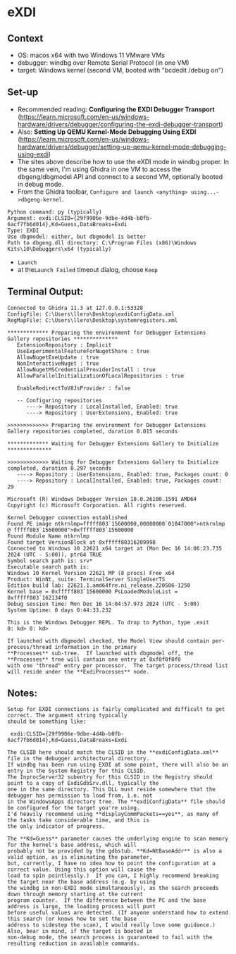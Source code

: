 # eXDI

## Context
- OS: macos x64 with two Windows 11 VMware VMs
- debugger: windbg over Remote Serial Protocol (in one VM)
- target: Windows kernel (second VM, booted with "bcdedit /debug on")

## Set-up

- Recommended reading: **Configuring the EXDI Debugger Transport** (https://learn.microsoft.com/en-us/windows-hardware/drivers/debugger/configuring-the-exdi-debugger-transport)
- Also: **Setting Up QEMU Kernel-Mode Debugging Using EXDI** (https://learn.microsoft.com/en-us/windows-hardware/drivers/debugger/setting-up-qemu-kernel-mode-debugging-using-exdi)
- The sites above describe how to use the eXDI mode in windbg proper. In the same vein, I'm using Ghidra in one
  VM to access the dbgeng/dbgmodel API and connect to a second VM, optionally booted in debug mode.
- From the Ghidra toolbar, `Configure and launch <anything> using...->dbgeng-kernel`.
```
Python command: py (typically)
Argument: exdi:CLSID={29f9906e-9dbe-4d4b-b0fb-6acf7fb6d014},Kd=Guess,DataBreaks=Exdi
Type: EXDI
Use dbgmodel: either, but dbgmodel is better
Path to dbgeng.dll directory: C:\Program Files (x86)\Windows Kits\10\Debuggers\x64 (typically)
```
- `Launch`
- at the`Launch Failed` timeout dialog, choose `Keep`

## Terminal Output:

```
Connected to Ghidra 11.3 at 127.0.0.1:53328
ConfigFile: C:\Users\llero\Desktop\exdiConfigData.xml
RegMapFile: C:\Users\llero\Desktop\systemregisters.xml

************* Preparing the environment for Debugger Extensions Gallery repositories **************
   ExtensionRepository : Implicit
   UseExperimentalFeatureForNugetShare : true
   AllowNugetExeUpdate : true
   NonInteractiveNuget : true
   AllowNugetMSCredentialProviderInstall : true
   AllowParallelInitializationOfLocalRepositories : true

   EnableRedirectToV8JsProvider : false

   -- Configuring repositories
      ----> Repository : LocalInstalled, Enabled: true
      ----> Repository : UserExtensions, Enabled: true

>>>>>>>>>>>>> Preparing the environment for Debugger Extensions Gallery repositories completed, duration 0.015 seconds

************* Waiting for Debugger Extensions Gallery to Initialize **************

>>>>>>>>>>>>> Waiting for Debugger Extensions Gallery to Initialize completed, duration 0.297 seconds
   ----> Repository : UserExtensions, Enabled: true, Packages count: 0
   ----> Repository : LocalInstalled, Enabled: true, Packages count: 29

Microsoft (R) Windows Debugger Version 10.0.26100.1591 AMD64
Copyright (c) Microsoft Corporation. All rights reserved.

Kernel Debugger connection established
Found PE image ntkrnlmp=fffff803`15600000,00000000`01047000">ntkrnlmp @ fffff803`15600000">0xfffff803`15600000    
Found Module Name ntkrnlmp
Found target VersionBlock at 0xfffff80316209998
Connected to Windows 10 22621 x64 target at (Mon Dec 16 14:06:23.735 2024 (UTC - 5:00)), ptr64 TRUE
Symbol search path is: srv*
Executable search path is:
Windows 10 Kernel Version 22621 MP (8 procs) Free x64
Product: WinNt, suite: TerminalServer SingleUserTS
Edition build lab: 22621.1.amd64fre.ni_release.220506-1250
Kernel base = 0xfffff803`15600000 PsLoadedModuleList = 0xfffff803`162134f0
Debug session time: Mon Dec 16 14:04:57.973 2024 (UTC - 5:00)
System Uptime: 0 days 0:44:33.232

This is the Windows Debugger REPL. To drop to Python, type .exit
0: kd> 0: kd> 
```

	If launched with dbgmodel checked, the Model View should contain per-process/thread information in the primary 
	**Processes** sub-tree.  If launched with dbgmodel off, the **Processes** tree will contain one entry at 0xf0f0f0f0 
	with one "thread" entry per processor.  The target process/thread list will reside under the **ExdiProcesses** node.

## Notes:
	Setup for EXDI connections is fairly complicated and difficult to get correct. The argument string typically 
	should be something like:
```
 exdi:CLSID={29f9906e-9dbe-4d4b-b0fb-6acf7fb6d014},Kd=Guess,DataBreaks=Exdi
``` 
	The CLSID here should match the CLSID in the **exdiConfigData.xml** file in the debugger architectural directory.  
	If windbg has been run using EXDI at some point, there will also be an entry in the System Registry for this CLSID.  
	The InprocServer32 subentry for this CLSID in the Registry should point to a copy of ExdiGdbSrv.dll, typically the 
	one in the same directory. This DLL must reside somewhere that the debugger has permission to load from, i.e. not 
	in the WindowsApps directory tree. The **exdiConfigData** file should be configured for the target you're using. 
	I'd heavily recommend using **displayCommPackets==yes**, as many of the tasks take considerable time, and this is 
	the only indicator of progress.

    The **Kd=Guess** parameter causes the underlying engine to scan memory for the kernel's base address, which will 
	probably not be provided by the gdbstub. **Kd=NtBaseAddr** is also a valid option, as is eliminating the parameter, 
	but, currently, I have no idea how to point the configuration at a correct value. Using this option will cause the 
	load to spin pointlessly.)  If you can, I highly recommend breaking the target near the base address (e.g. by using 
	the windbg in non-EXDI mode simultaneously), as the search proceeds down through memory starting at the current 
	program counter.  If the difference between the PC and the base address is large, the loading process will punt 
	before useful values are detected. (If anyone understand how to extend this search (or knows how to set the base 
	address to sidestep the scan), I would really love some guidance.)  Also, bear in mind, if the target is booted in 
	non-debug mode, the search process is guaranteed to fail with the resulting reduction in available commands.
